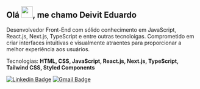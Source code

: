 ## Olá <img src="https://media.giphy.com/media/hvRJCLFzcasrR4ia7z/giphy.gif" width="30">, me chamo Deivit Eduardo

Desenvolvedor Front-End com sólido conhecimento em JavaScript, React.js, Next.js, TypeScript e entre outras tecnoloigas. Comprometido em criar interfaces intuitivas e visualmente atraentes para proporcionar a melhor experiência aos usuários.

Tecnologias: <strong>HTML, CSS, JavaScript, React.js, Next.js, TypeScript, Tailwind CSS, Styled Components</strong>

[![Linkedin Badge](https://img.shields.io/badge/-Deivit%20Eduardo-EA580C?style=flat-square&logo=Linkedin&logoColor=white&link=https://www.linkedin.com/in/deivit-eduardo/)](https://www.linkedin.com/in/duardodev/) 
[![Gmail Badge](https://img.shields.io/badge/-deiviteduardo87@gmail.com-EA580C?style=flat-square&logo=Gmail&logoColor=white&link=mailto:deiviteduardo87@gmail.com)](mailto:deiviteduardo87@gmail.com)
